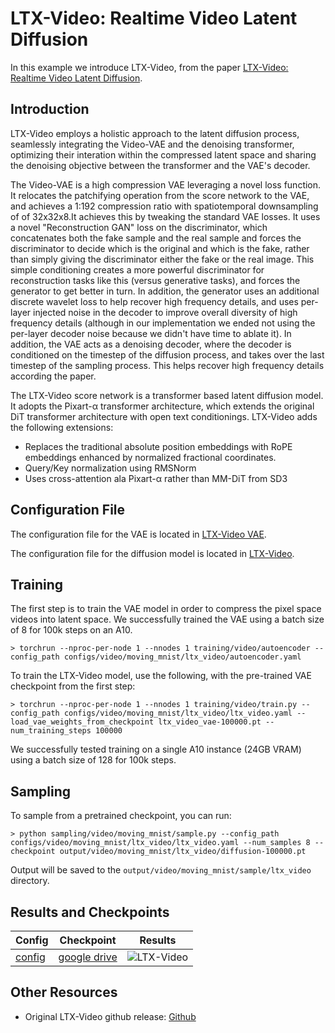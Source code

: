 # LTX-Video: Realtime Video Latent Diffusion

In this example we introduce LTX-Video, from the paper [LTX-Video: Realtime Video Latent Diffusion](https://arxiv.org/abs/2501.00103v1).

## Introduction

LTX-Video employs a holistic approach to the latent diffusion process, seamlessly integrating the Video-VAE and the denoising transformer, optimizing their interation within the compressed latent space and sharing the denoising objective between the transformer and the VAE's decoder.

The Video-VAE is a high compression VAE leveraging a novel loss function. It relocates the patchifying operation from the score network to the VAE, and achieves a 1:192 compression ratio with spatiotemporal downsampling of of 32x32x8.It achieves this by tweaking the standard VAE losses. It uses a novel "Reconstruction GAN" loss on the discriminator, which concatenates both the fake sample and the real sample and forces the discriminator to decide which is the original and which is the fake, rather than simply giving the discriminator either the fake or the real image. This simple conditioning creates a more powerful discriminator for reconstruction tasks like this (versus generative tasks), and forces the generator to get better in turn. In addition, the generator uses an additional discrete wavelet loss to help recover high frequency details, and uses per-layer injected noise in the decoder to improve overall diversity of high frequency details (although in our implementation we ended not using the per-layer decoder noise because we didn't have time to ablate it). In addition, the VAE acts as a denoising decoder, where the decoder is conditioned on the timestep of the diffusion process, and takes over the last timestep of the sampling process. This helps recover high frequency details according the paper. 

The LTX-Video score network is a transformer based latent diffusion model. It adopts the Pixart-α transformer architecture, which extends the original DiT transformer architecture with open text conditionings. LTX-Video adds the following extensions:

-   Replaces the traditional absolute position embeddings with RoPE embeddings enhanced by normalized fractional coordinates.
-   Query/Key normalization using RMSNorm
-   Uses cross-attention ala Pixart-α rather than MM-DiT from SD3

## Configuration File

The configuration file for the VAE is located in [LTX-Video VAE](https://github.com/swookey-thinky/xdiffusion/blob/main/configs/video/moving_mnist/ltx_video/autoencoder.yaml).

The configuration file for the diffusion model is located in [LTX-Video](https://github.com/swookey-thinky/xdiffusion/blob/main/configs/video/moving_mnist/ltx_video/ltx_video.yaml).

## Training

The first step is to train the VAE model in order to compress the pixel space videos into latent space. We successfully trained the VAE using a batch size of 8 for 100k steps on an A10.

```
> torchrun --nproc-per-node 1 --nnodes 1 training/video/autoencoder --config_path configs/video/moving_mnist/ltx_video/autoencoder.yaml
```

To train the LTX-Video model, use the following, with the pre-trained VAE checkpoint from the first step:

```
> torchrun --nproc-per-node 1 --nnodes 1 training/video/train.py --config_path configs/video/moving_mnist/ltx_video/ltx_video.yaml --load_vae_weights_from_checkpoint ltx_video_vae-100000.pt --num_training_steps 100000
```

We successfully tested training on a single A10 instance (24GB VRAM) using a batch size of 128 for 100k steps.

## Sampling

To sample from a pretrained checkpoint, you can run:

```
> python sampling/video/moving_mnist/sample.py --config_path configs/video/moving_mnist/ltx_video/ltx_video.yaml --num_samples 8 --checkpoint output/video/moving_mnist/ltx_video/diffusion-100000.pt
```

Output will be saved to the `output/video/moving_mnist/sample/ltx_video` directory.

## Results and Checkpoints

| Config | Checkpoint | Results
| ------ | ---------- | -------
| [config](https://github.com/swookey-thinky/xdiffusion/blob/main/configs/moving_mnist/ltx_video/ltx_video.yaml) | [google drive](https://drive.google.com/file/d/1iNU2FsBv687FGAWkEU3bxZbrz_QJKafj/view?usp=sharing) | ![LTX-Video](https://drive.google.com/uc?export=view&id=1zOCNPirEWQkL_REV6pNFdakkBVcnDBrB)

## Other Resources

- Original LTX-Video github release: [Github](https://github.com/Lightricks/LTX-Video)